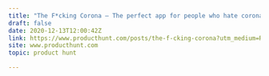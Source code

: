 ```yaml
---
title: "The F*cking Corona — The perfect app for people who hate corona stats."
draft: false
date: 2020-12-13T12:00:42Z
link: https://www.producthunt.com/posts/the-f-cking-corona?utm_medium=RSS&utm_source=hune
site: www.producthunt.com
topic: product hunt  

---
```

